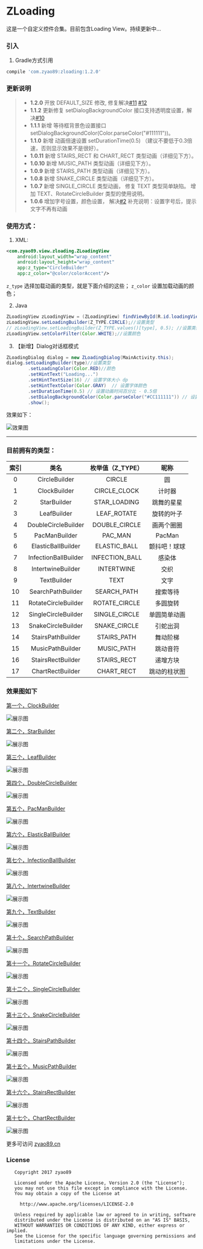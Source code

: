 # ZLoading
这是一个自定义控件合集。目前包含Loading View。持续更新中...

### 引入
1. Gradle方式引用
```gradle
compile 'com.zyao89:zloading:1.2.0'
```

### 更新说明
> - **1.2.0** 开放 DEFAULT_SIZE 修改, 修复解决[#11](https://github.com/zyao89/ZLoading/issues/11) [#12](https://github.com/zyao89/ZLoading/issues/12)
> - **1.1.2** 更新修复 setDialogBackgroundColor 接口支持透明度设置，解决[#10](https://github.com/zyao89/ZLoading/issues/10)
> - **1.1.1** 新增 等待框背景色设置接口 setDialogBackgroundColor(Color.parseColor("#111111"))。
> - **1.1.0** 新增 动画倍速设置 setDurationTime(0.5) （建议不要低于0.3倍速，否则显示效果不是很好）。
> - **1.0.11** 新增 STAIRS_RECT 和 CHART_RECT 类型动画（详细见下方）。
> - **1.0.10** 新增 MUSIC_PATH 类型动画（详细见下方）。
> - **1.0.9** 新增 STAIRS_PATH 类型动画（详细见下方）。
> - **1.0.8** 新增 SNAKE_CIRCLE 类型动画（详细见下方）。
> - **1.0.7** 新增 SINGLE_CIRCLE 类型动画， 
    修复 TEXT 类型简单缺陷。
    增加 TEXT、RotateCircleBuilder 类型的使用说明。
> - **1.0.6** 增加字号设置，颜色设置， 解决[#2](https://github.com/zyao89/ZLoading/issues/2)
    补充说明：设置字号后，提示文字不再有动画

### 使用方式：
1. XML:
```xml
<com.zyao89.view.zloading.ZLoadingView
    android:layout_width="wrap_content"
    android:layout_height="wrap_content"
    app:z_type="CircleBuilder"
    app:z_color="@color/colorAccent"/>
```
`z_type` 选择加载动画的类型，就是下面介绍的这些；
`z_color` 设置加载动画的颜色；

2. Java
```java
ZLoadingView zLoadingView = (ZLoadingView) findViewById(R.id.loadingView_1);
zLoadingView.setLoadingBuilder(Z_TYPE.CIRCLE);//设置类型
// zLoadingView.setLoadingBuilder(Z_TYPE.values()[type], 0.5); //设置类型 + 动画时间百分比 - 0.5倍
zLoadingView.setColorFilter(Color.WHITE);//设置颜色
```

3. 【新增】Dialog对话框模式
```java
ZLoadingDialog dialog = new ZLoadingDialog(MainActivity.this);
dialog.setLoadingBuilder(type)//设置类型
        .setLoadingColor(Color.RED)//颜色
        .setHintText("Loading...")
        .setHintTextSize(16) // 设置字体大小 dp
        .setHintTextColor(Color.GRAY)  // 设置字体颜色
        .setDurationTime(0.5) // 设置动画时间百分比 - 0.5倍
        .setDialogBackgroundColor(Color.parseColor("#CC111111")) // 设置背景色，默认白色
        .show();
```

效果如下：

![效果图](capture/zLoading.gif)


---

### 目前拥有的类型：
索引 | 类名 | 枚举值（Z_TYPE）| 昵称 
:------:|:------:|:------:|:-------:
0|CircleBuilder | CIRCLE | 圆
1|ClockBuilder | CIRCLE_CLOCK | 计时器
2|StarBuilder | STAR_LOADING | 跳舞的星星
3|LeafBuilder | LEAF_ROTATE | 旋转的叶子
4|DoubleCircleBuilder | DOUBLE_CIRCLE | 画两个圈圈
5|PacManBuilder | PAC_MAN | PacMan
6|ElasticBallBuilder | ELASTIC_BALL | 颤抖吧！球球
7|InfectionBallBuilder | INFECTION_BALL | 感染体
8|IntertwineBuilder | INTERTWINE | 交织
9|TextBuilder | TEXT | 文字
10|SearchPathBuilder | SEARCH_PATH | 搜索等待
11|RotateCircleBuilder | ROTATE_CIRCLE | 多圆旋转
12|SingleCircleBuilder | SINGLE_CIRCLE | 单圆简单动画
13|SnakeCircleBuilder | SNAKE_CIRCLE | 引蛇出洞
14|StairsPathBuilder | STAIRS_PATH | 舞动阶梯
15|MusicPathBuilder | MUSIC_PATH | 跳动音符
16|StairsRectBuilder | STAIRS_RECT | 递增方块
17|ChartRectBuilder | CHART_RECT | 跳动的柱状图


### 效果图如下

[第一个，ClockBuilder](markdown/Android自定义动画-ClockLoadingView.md)

![展示图](capture/circle_loading.gif)

[第二个，StarBuilder](https://www.zyao89.cn/blog/article/59aedad0d6571857538cdd4c)

![展示图](capture/star_loading.gif)

[第三个，LeafBuilder](https://www.zyao89.cn/blog/article/59aedc12d6571857538cdd4d)

![展示图](capture/leaf_loading.gif)

[第四个，DoubleCircleBuilder](https://www.zyao89.cn/blog/article/59aedca4d6571857538cdd4e)

![展示图](capture/double_circle.gif)

[第五个，PacManBuilder](https://www.zyao89.cn/blog/article/59aedd70d6571857538cdd4f)

![展示图](capture/pac_man.gif)

[第六个，ElasticBallBuilder](https://www.zyao89.cn/blog/article/59b3bd65d6571857538cdd54)

![展示图](capture/elastic_ball.gif)

[第七个，InfectionBallBuilder](https://www.zyao89.cn/blog/article/59c784d85582770263c49039)

![展示图](capture/infection_ball.gif)

[第八个，IntertwineBuilder](https://www.zyao89.cn/blog/article/59c791785582770263c4903a)

![展示图](capture/intertwine.gif)

[第九个，TextBuilder](https://www.zyao89.cn/blog/article/59d906aa87737d05bab021f5)

![展示图](capture/text_loading.gif)

[第十个，SearchPathBuilder](https://www.zyao89.cn/blog/article/59c79b7f5582770263c4903b)

![展示图](capture/search_path.gif)

[第十一个，RotateCircleBuilder](https://www.zyao89.cn/blog/article/59d927aa43824776ebc77825)

![展示图](capture/rotate_circle.gif)

[第十二个，SingleCircleBuilder](https://www.zyao89.cn/blog/article/59d9284f43824776ebc77826)

![展示图](capture/single_circle.gif)

[第十三个，SnakeCircleBuilder](https://www.zyao89.cn/blog/article/59e3826d86f97804a8dfceab)

![展示图](capture/snake_circle.gif)

[第十四个，StairsPathBuilder](https://www.zyao89.cn/blog/article/5aa40b3657f119669081f473)

![展示图](capture/stairs_path.gif)

[第十五个，MusicPathBuilder](https://www.zyao89.cn/blog/article/5aa55576a1d08a29a8017929)

![展示图](capture/music_path.gif)

[第十六个，StairsRectBuilder](https://www.zyao89.cn/blog/article/5aac1d06e72bc809a25e58ef)

![展示图](capture/stairs_rect.gif)

[第十七个，ChartRectBuilder](https://www.zyao89.cn/blog/article/5aac1d06e72bc809a25e58ef)

![展示图](capture/chart_rect.gif)


更多可访问 [zyao89.cn](https://www.zyao89.cn/blog/article/59aed640d6571857538cdd46)


### License
```
   Copyright 2017 zyao89

   Licensed under the Apache License, Version 2.0 (the "License");
   you may not use this file except in compliance with the License.
   You may obtain a copy of the License at

     http://www.apache.org/licenses/LICENSE-2.0

   Unless required by applicable law or agreed to in writing, software
   distributed under the License is distributed on an "AS IS" BASIS,
   WITHOUT WARRANTIES OR CONDITIONS OF ANY KIND, either express or implied.
   See the License for the specific language governing permissions and
   limitations under the License.
```
